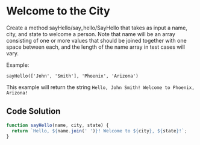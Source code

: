 # Welcome to the City

Create a method sayHello/say_hello/SayHello that takes as input a name, city, and state to welcome a person. Note that name will be an array consisting of one or more values that should be joined together with one space between each, and the length of the name array in test cases will vary.

Example:
```
sayHello(['John', 'Smith'], 'Phoenix', 'Arizona')
```

This example will return the string ```Hello, John Smith! Welcome to Phoenix, Arizona!```


## Code Solution

```js
function sayHello(name, city, state) {
  return `Hello, ${name.join(' ')}! Welcome to ${city}, ${state}!`;
}

```